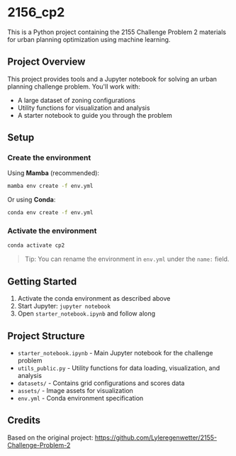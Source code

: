# 2156_cp2

This is a Python project containing the 2155 Challenge Problem 2 materials for urban planning optimization using machine learning.

## Project Overview

This project provides tools and a Jupyter notebook for solving an urban planning challenge problem. You'll work with:
- A large dataset of zoning configurations
- Utility functions for visualization and analysis
- A starter notebook to guide you through the problem

## Setup

### Create the environment

Using **Mamba** (recommended):

```bash
mamba env create -f env.yml
```

Or using **Conda**:

```bash
conda env create -f env.yml
```

### Activate the environment

```bash
conda activate cp2
```

> Tip: You can rename the environment in `env.yml` under the `name:` field.

## Getting Started

1. Activate the conda environment as described above
2. Start Jupyter: `jupyter notebook`
3. Open `starter_notebook.ipynb` and follow along

## Project Structure

- `starter_notebook.ipynb` - Main Jupyter notebook for the challenge problem
- `utils_public.py` - Utility functions for data loading, visualization, and analysis
- `datasets/` - Contains grid configurations and scores data
- `assets/` - Image assets for visualization
- `env.yml` - Conda environment specification

## Credits

Based on the original project: https://github.com/Lyleregenwetter/2155-Challenge-Problem-2
